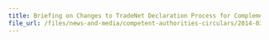 ```yaml
---
title: Briefing on Changes to TradeNet Declaration Process for Complementary Health Products (CHP) from 1 June 2014 
file_url: /files/news-and-media/competent-authorities-circulars/2014-03-10-CA.pdf
---
```

